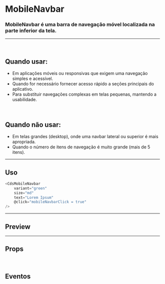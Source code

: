 # MobileNavbar

### MobileNavbar é uma barra de navegação móvel localizada na parte inferior da tela.
---
<br>

## Quando usar:
- Em aplicações móveis ou responsivas que exigem uma navegação simples e acessível.
- Quando for necessário fornecer acesso rápido a seções principais do aplicativo.
- Para substituir navegações complexas em telas pequenas, mantendo a usabilidade.

<br>

## Quando não usar:
- Em telas grandes (desktop), onde uma navbar lateral ou superior é mais apropriada.
- Quando o número de itens de navegação é muito grande (mais de 5 itens).

---

## Uso

```js
<CdsMobileNavbar
	variant="green"
	size="md"
	text="Lorem Ipsum"
	@click="mobileNavbarClick = true"
/>
```

---

## Preview

<PreviewBuilder
	:args
	:component="CdsMobileNavbar"
	:events="cdsMobileNavbarEvents"
/>

---

## Props

<APITable
	name="MobileNavbar"
	section="props"
/>
<br>

## Eventos

<APITable
	name="MobileNavbar"
	section="events"
/>
<br>

<script setup>
import { ref } from 'vue';
import CdsMobileNavbar from '@/components/MobileNavbar.vue';

const cdsMobileNavbarEvents = [
	'item-click'
];

const items = [
	{ icon: 'home-outline', label: 'Início', route: { name: 'Google', path: 'www.google.com' } },
	{ icon: 'search-outline', label: 'Busca', route: { name: 'Google', path: 'www.google.com' }  },
	{ icon: 'notification-bell-outline', label: 'Notificações', route: { name: 'Google', path: 'www.google.com' }  },
	{ icon: 'user-outline', label: 'Perfil', route: { name: 'Google', path: 'www.google.com' }  },
];

const args = ref({
	items,
	activeItem: items[2],
});
</script>
